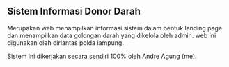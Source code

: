 ## Sistem Informasi Donor Darah

Merupakan web menampilkan informasi sistem dalam bentuk landing page dan menampilkan data golongan darah yang dikelola oleh admin. web ini digunakan oleh dirlantas polda lampung.

Sistem ini dikerjakan secara sendiri 100% oleh Andre Agung (me).
